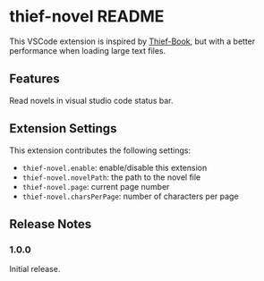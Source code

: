 # thief-novel README

This VSCode extension is inspired by [Thief-Book](https://marketplace.visualstudio.com/items?itemName=C-TEAM.thief-book), but with a better performance when loading large text files.

## Features

Read novels in visual studio code status bar.

## Extension Settings

This extension contributes the following settings:

* `thief-novel.enable`: enable/disable this extension
* `thief-novel.novelPath`: the path to the novel file
* `thief-novel.page`: current page number
* `thief-novel.charsPerPage`: number of characters per page

## Release Notes

### 1.0.0

Initial release.